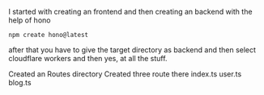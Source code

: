 I started with creating an frontend and then creating an backend with the help of hono 

`` npm create hono@latest ``

after that you have to give the target directory as backend 
and then select cloudflare workers
and then yes, at all the stuff. 

Created an Routes directory 
Created three route there index.ts user.ts blog.ts

